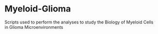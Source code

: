 # Myeloid-Glioma
Scripts used to perform the analyses to study the Biology of Myeloid Cells in Glioma Microenvironments
